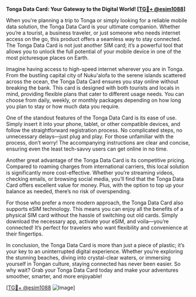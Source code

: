 **Tonga Data Card: Your Gateway to the Digital World! [[TG💪+ @esim1088](https://t.me/s/esim1088)]**

When you're planning a trip to Tonga or simply looking for a reliable mobile data solution, the Tonga Data Card is your ultimate companion. Whether you’re a tourist, a business traveler, or just someone who needs internet access on the go, this product offers a seamless way to stay connected. The Tonga Data Card is not just another SIM card; it’s a powerful tool that allows you to unlock the full potential of your mobile device in one of the most picturesque places on Earth.

Imagine having access to high-speed internet wherever you are in Tonga. From the bustling capital city of Nuku'alofa to the serene islands scattered across the ocean, the Tonga Data Card ensures you stay online without breaking the bank. This card is designed with both tourists and locals in mind, providing flexible plans that cater to different usage needs. You can choose from daily, weekly, or monthly packages depending on how long you plan to stay or how much data you require.

One of the standout features of the Tonga Data Card is its ease of use. Simply insert it into your phone, tablet, or other compatible devices, and follow the straightforward registration process. No complicated steps, no unnecessary delays—just plug and play. For those unfamiliar with the process, don’t worry! The accompanying instructions are clear and concise, ensuring even the least tech-savvy users can get online in no time.

Another great advantage of the Tonga Data Card is its competitive pricing. Compared to roaming charges from international carriers, this local solution is significantly more cost-effective. Whether you’re streaming videos, checking emails, or browsing social media, you’ll find that the Tonga Data Card offers excellent value for money. Plus, with the option to top up your balance as needed, there’s no risk of overspending.

For those who prefer a more modern approach, the Tonga Data Card also supports eSIM technology. This means you can enjoy all the benefits of a physical SIM card without the hassle of switching out old cards. Simply download the necessary app, activate your eSIM, and voila—you’re connected! It’s perfect for travelers who want flexibility and convenience at their fingertips.

In conclusion, the Tonga Data Card is more than just a piece of plastic; it’s your key to an uninterrupted digital experience. Whether you’re exploring the stunning beaches, diving into crystal-clear waters, or immersing yourself in Tongan culture, staying connected has never been easier. So why wait? Grab your Tonga Data Card today and make your adventures smoother, smarter, and more enjoyable!

[[TG💪+ @esim1088](https://t.me/s/esim1088) ![Image](https://i.postimg.cc/Y0z9fWf4/image.png)]